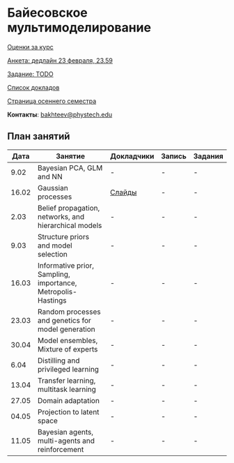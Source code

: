 # Байесовское мультимоделирование
[Оценки за курс](eval.md)

[Анкета: дедлайн 23 февраля, 23.59](https://forms.gle/6VjqmPiasqnqFVqRA)

[Задание: TODO](TODO)

[Список докладов](talks.md)

[Страница осеннего семестра](main_fall_21.md)

**Контакты**: bakhteev@phystech.edu

## План занятий
|Дата|Занятие|Докладчики|Запись| Задания |
| --- | --- | --- | --- | --- |
| 9.02 | Bayesian PCA, GLM and NN | -  | - | - |
| 16.02 | Gaussian processes | [Слайды](slides/slides_12_gp.pdf) | - | - |
| 2.03 | Belief propagation, networks, and hierarchical models  | -  | - | - |
| 9.03 | Structure priors and model selection | -  | - | - |
| 16.03 | Informative prior, Sampling, importance, Metropolis-Hastings | -  | - | - |
| 23.03 | Random processes and genetics for model generation | -  | - | - |
| 30.04| Model ensembles, Mixture of experts | -  | - | - |
| 6.04 | Distilling and privileged learning  | -  | - | - |
| 13.04 | Transfer learning, multitask learning | -  | - | - |
| 27.05| Domain adaptation | -  | - | - |
| 04.05 | Projection to latent space | -  | - | - |
| 11.05 | Bayesian agents, multi-agents and reinforcement | -  | - | - |


